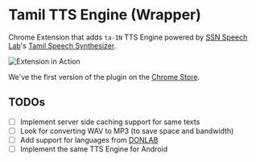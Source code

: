 # Tamil TTS Engine (Wrapper)
Chrome Extension that adds `ta-IN` TTS Engine powered by [SSN Speech Lab](http://www.ssn.edu.in/Speech_Lab/Speech_home.html)'s [Tamil Speech Synthesizer](http://www.ssn.edu.in/Speech_Lab/tts_demo.html).

![Extension in Action](https://raw.githubusercontent.com/ashwanthkumar/chrome-tts-tamizh/master/docs/screenshot-tts.png)

We've the first version of the plugin on the [Chrome Store](https://chrome.google.com/webstore/detail/tamil-tts-engine/lhalpilfkeekaipkffoocpdfponpojob).

## TODOs
- [ ] Implement server side caching support for same texts
- [ ] Look for converting WAV to MP3 (to save space and bandwidth)
- [ ] Add support for languages from [DONLAB](http://www.iitm.ac.in/donlab/hts/)
- [ ] Implement the same TTS Engine for Android
